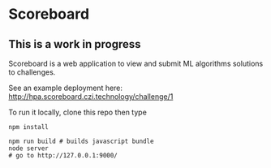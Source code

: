 # Scoreboard

## This is a work in progress

Scoreboard is a web application to view and submit ML algorithms solutions to challenges. 

See an example deployment here: http://hpa.scoreboard.czi.technology/challenge/1

To run it locally, clone this repo then type

    npm install
    
    npm run build # builds javascript bundle
    node server
    # go to http://127.0.0.1:9000/
    
